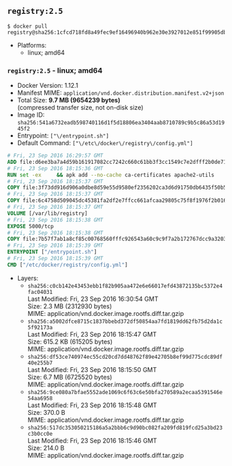 ## `registry:2.5`

```console
$ docker pull registry@sha256:1cfcd718fd8a49fec9ef16496940b962e30e3927012e851f99905db55f1f4199
```

-	Platforms:
	-	linux; amd64

### `registry:2.5` - linux; amd64

-	Docker Version: 1.12.1
-	Manifest MIME: `application/vnd.docker.distribution.manifest.v2+json`
-	Total Size: **9.7 MB (9654239 bytes)**  
	(compressed transfer size, not on-disk size)
-	Image ID: `sha256:541a6732eadb598740116d1f5d18806ea3404aab8710789c9b5c86a53d1945f2`
-	Entrypoint: `["\/entrypoint.sh"]`
-	Default Command: `["\/etc\/docker\/registry\/config.yml"]`

```dockerfile
# Fri, 23 Sep 2016 16:29:57 GMT
ADD file:d6ee3ba7a4d59b161917082cc7242c660c61bb3f3cc1549c7e2dfff2b0de7104 in / 
# Fri, 23 Sep 2016 18:15:36 GMT
RUN set -ex     && apk add --no-cache ca-certificates apache2-utils
# Fri, 23 Sep 2016 18:15:37 GMT
COPY file:3f73dd916d906a0dbe8d59e55d9580ef2356202ca3d6d91750db6435f50b5e7b in /bin/registry 
# Fri, 23 Sep 2016 18:15:37 GMT
COPY file:6c4758d509045dc45381fa2df2e7ffcc661afcaa29805c75f8f1976f2b016db8 in /etc/docker/registry/config.yml 
# Fri, 23 Sep 2016 18:15:37 GMT
VOLUME [/var/lib/registry]
# Fri, 23 Sep 2016 18:15:38 GMT
EXPOSE 5000/tcp
# Fri, 23 Sep 2016 18:15:38 GMT
COPY file:7b57f7ab1a8cf85c00768560fffc926543a60c9c9f7a2b172767dcc9a3203394 in /entrypoint.sh 
# Fri, 23 Sep 2016 18:15:39 GMT
ENTRYPOINT ["/entrypoint.sh"]
# Fri, 23 Sep 2016 18:15:39 GMT
CMD ["/etc/docker/registry/config.yml"]
```

-	Layers:
	-	`sha256:c0cb142e43453ebb1f82b905aa472e6e66017efd43872135bc5372e4fac04031`  
		Last Modified: Fri, 23 Sep 2016 16:30:54 GMT  
		Size: 2.3 MB (2312930 bytes)  
		MIME: application/vnd.docker.image.rootfs.diff.tar.gzip
	-	`sha256:a5002dfce8715c1837bbebd372df50854aa7fd1819dd62fb75d2da1c5f92173a`  
		Last Modified: Fri, 23 Sep 2016 18:15:47 GMT  
		Size: 615.2 KB (615205 bytes)  
		MIME: application/vnd.docker.image.rootfs.diff.tar.gzip
	-	`sha256:df53ce740974ec55cd20cd7dd48762f89e42705b8ef99d775cdc89df40e255b7`  
		Last Modified: Fri, 23 Sep 2016 18:15:50 GMT  
		Size: 6.7 MB (6725520 bytes)  
		MIME: application/vnd.docker.image.rootfs.diff.tar.gzip
	-	`sha256:9ce080a7bfae5552ade1069c6f63c6e50bfa270589a2ecaa5391546e54aa6958`  
		Last Modified: Fri, 23 Sep 2016 18:15:48 GMT  
		Size: 370.0 B  
		MIME: application/vnd.docker.image.rootfs.diff.tar.gzip
	-	`sha256:517dc353050215186a5a2bbb6c9d90bc082fa209fd819fcd25a3bd23c3b0cc0e`  
		Last Modified: Fri, 23 Sep 2016 18:15:46 GMT  
		Size: 214.0 B  
		MIME: application/vnd.docker.image.rootfs.diff.tar.gzip
